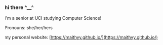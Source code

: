 ### hi there ^__^
I'm a senior at UCI studying Computer Science!

Pronouns: she/her/hers

my personal website: [https://maithyy.github.io/](https://maithyy.github.io/)
